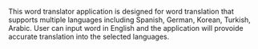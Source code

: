 This word translator application is designed for word translation that supports multiple languages including Spanish, German, Korean, Turkish, Arabic. User can input word in English and the application will provoide accurate translation into the selected languages.
